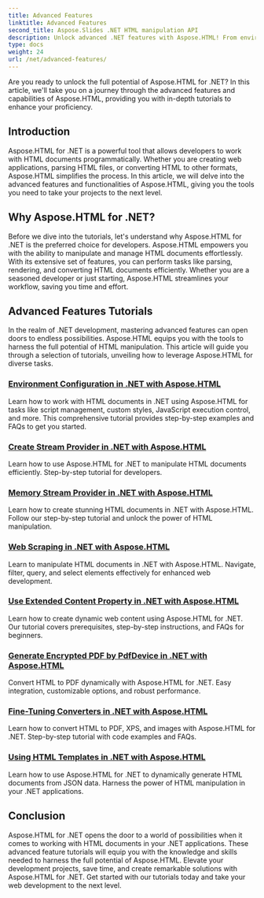 ```yaml
---
title: Advanced Features
linktitle: Advanced Features
second_title: Aspose.Slides .NET HTML manipulation API
description: Unlock advanced .NET features with Aspose.HTML! From environment configuration to web scraping, explore comprehensive tutorials for powerful web development.
type: docs
weight: 24
url: /net/advanced-features/
---
```


Are you ready to unlock the full potential of Aspose.HTML for .NET? In this article, we'll take you on a journey through the advanced features and capabilities of Aspose.HTML, providing you with in-depth tutorials to enhance your proficiency.

## Introduction

Aspose.HTML for .NET is a powerful tool that allows developers to work with HTML documents programmatically. Whether you are creating web applications, parsing HTML files, or converting HTML to other formats, Aspose.HTML simplifies the process. In this article, we will delve into the advanced features and functionalities of Aspose.HTML, giving you the tools you need to take your projects to the next level.

## Why Aspose.HTML for .NET?

Before we dive into the tutorials, let's understand why Aspose.HTML for .NET is the preferred choice for developers. Aspose.HTML empowers you with the ability to manipulate and manage HTML documents effortlessly. With its extensive set of features, you can perform tasks like parsing, rendering, and converting HTML documents efficiently. Whether you are a seasoned developer or just starting, Aspose.HTML streamlines your workflow, saving you time and effort.

## Advanced Features Tutorials
In the realm of .NET development, mastering advanced features can open doors to endless possibilities. Aspose.HTML equips you with the tools to harness the full potential of HTML manipulation. This article will guide you through a selection of tutorials, unveiling how to leverage Aspose.HTML for diverse tasks.
### [Environment Configuration in .NET with Aspose.HTML](./environment-configuration/)
Learn how to work with HTML documents in .NET using Aspose.HTML for tasks like script management, custom styles, JavaScript execution control, and more. This comprehensive tutorial provides step-by-step examples and FAQs to get you started.
### [Create Stream Provider in .NET with Aspose.HTML](./create-stream-provider/)
Learn how to use Aspose.HTML for .NET to manipulate HTML documents efficiently. Step-by-step tutorial for developers.
### [Memory Stream Provider in .NET with Aspose.HTML](./memory-stream-provider/)
Learn how to create stunning HTML documents in .NET with Aspose.HTML. Follow our step-by-step tutorial and unlock the power of HTML manipulation.
### [Web Scraping in .NET with Aspose.HTML](./web-scraping/)
Learn to manipulate HTML documents in .NET with Aspose.HTML. Navigate, filter, query, and select elements effectively for enhanced web development.
### [Use Extended Content Property in .NET with Aspose.HTML](./use-extended-content-property/)
Learn how to create dynamic web content using Aspose.HTML for .NET. Our tutorial covers prerequisites, step-by-step instructions, and FAQs for beginners.
### [Generate Encrypted PDF by PdfDevice in .NET with Aspose.HTML](./generate-encrypted-pdf-by-pdfdevice/)
Convert HTML to PDF dynamically with Aspose.HTML for .NET. Easy integration, customizable options, and robust performance.
### [Fine-Tuning Converters in .NET with Aspose.HTML](./fine-tuning-converters/)
Learn how to convert HTML to PDF, XPS, and images with Aspose.HTML for .NET. Step-by-step tutorial with code examples and FAQs.
### [Using HTML Templates in .NET with Aspose.HTML](./using-html-templates/)
Learn how to use Aspose.HTML for .NET to dynamically generate HTML documents from JSON data. Harness the power of HTML manipulation in your .NET applications.


## Conclusion

Aspose.HTML for .NET opens the door to a world of possibilities when it comes to working with HTML documents in your .NET applications. These advanced feature tutorials will equip you with the knowledge and skills needed to harness the full potential of Aspose.HTML. Elevate your development projects, save time, and create remarkable solutions with Aspose.HTML for .NET. Get started with our tutorials today and take your web development to the next level.